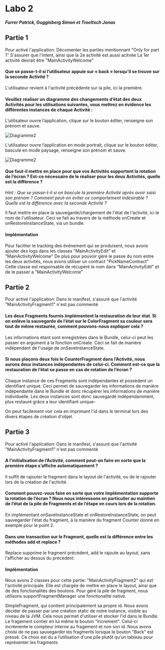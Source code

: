 # Labo 2

_**Furrer Patrick, Guggisberg Simon et Troeltsch Jonas**_

## Partie 1

Pour activé l'application:
Décomenter les parties mentionnant "Only for part 1"
S'assurer que l'intent, ainsi que la 2e activité est aussi acitvée
La 1er activité devrait être "MainActivityWelcome"

#### Que se passe-t-il si l’utilisateur appuie sur « back » lorsqu’il se trouve sur la seconde Activité ?

L'utilisateur revient à l'activité précédente sur la pile, ici la première.

#### Veuillez réaliser un diagramme des changements d’état des deux Activités pour les utilisations suivantes, vous mettrez en évidence les différentes instances de chaque Activité :

L’utilisateur ouvre l’application, clique sur le bouton éditer, renseigne son prénom et sauve.

![Diagramme2](./diagrams/1.svg)

L’utilisateur ouvre l’application en mode portrait, clique sur le bouton éditer, bascule en mode paysage, renseigne son prénom et sauve.

![Diagramme2](./diagrams/2.svg)

#### Que faut-il mettre en place pour que vos Activités supportent la rotation de l’écran ? Est-ce nécessaire de le réaliser pour les deux Activités, quelle est la différence ?

_Hint : Que se passe-t-il si on bascule la première Activité après avoir saisi son prénom ? Comment peut-on éviter ce comportement indésirable ? Quelle est la différence avec la seconde Activité ?_

Il faut mettre en place la sauvegarde/chargement de l'état de l'activité, ici le nom de l'utilisateur. Ceci se fait au travers de la méthode onCreate et onRestoreInstanceState, via un bundle.

#### Implémentation

Pour faciliter le tracking des événement qui se produisent, nous avons ajouter des logs dans les classes "MainActivityEdit" et "MainActivityWelcome"
De plus pour pouvoir géré le passe du nom entre les deux activités, nous avons utiliser un contract "PickNameContract"
Cette classe est responsable de récupéré le nom dans "MainActivityEdit" et de le passer a "MainActivityWelcome"

## Partie 2

Pour activé l'application:
Dans le manifest, s'assuré que l'activité "MainActivityFragment1" n'est pas commenté

#### Les deux Fragments fournis implémentent la restauration de leur état. Si on enlève la sauvegarde de l’état sur le ColorFragment sa couleur sera tout de même restaurée, comment pouvons-nous expliquer cela ? 

Les informations étant sont enregistrées dans le Bundle, celui-ci peut les passer en argument à la fonction onCreate. Ceci se fait de manière indépendant de l'usage de onSaveInstanceState.

####  Si nous plaçons deux fois le CounterFragment dans l’Activité, nous aurons deux instances indépendantes de celui-ci. Comment est-ce que la restauration de l’état se passe en cas de rotation de l’écran ? 

Chaque instance de ces Fragments sont indépendantes et possèdent un identifiant unique. Ceci permet de sauvegarder les informations de manière indépendante dans le Bundle et donc récupérer les informations de manière individuelle.
Les deux instances sont donc sauvegardé indépendamment, plus restauré grâce a leur identifiant unique-

On peut facilement voir cela en imprimant l'id dans le terminal lors des divers étapes de création d'objet.

## Partie 3

Pour activé l'application:
Dans le manifest, s'assuré que l'activité "MainActivityFragment1" n'est pas commenté

#### A l’initialisation de l’Activité, comment peut-on faire en sorte que la première étape s’affiche automatiquement ?

Il suffit de rajouter le fragment dans le layout de l'activité, ou de le rajouter lors de la création de l'activité.

#### Comment pouvez-vous faire en sorte que votre implémentation supporte la rotation de l’écran ? Nous nous intéressons en particulier au maintien de l’état de la pile de Fragments et de l’étape en cours lors de la rotation.

En implémentant onSaveInstanceState et onRestoreInstanceState, on peut sauvegarder l'état du  fragment, à la manière du fragment Counter donné en exemple pour le point 2.

#### Dans une transaction sur le Fragment, quelle est la différence entre les méthodes add et replace ?

Replace supprime le fragment précédent, add le rajoute au layout, sans l'afficher au dessus du précédent.

#### Implémentation

Nous avons 2 classes pour cette partie:
"MainActivityFragment2" qui est l'activité principale. Elle est chargée de mettre en place le layout, ainsi que de des fonctionalités des boutons. Pour géré la pile de fragment, nous utilisons  supportFragmentManager une fonctionalité native.

SimpleFragment, qui contient principalement sa propre id. Nous avons décider de passer par une création static de notre instance, visible au niveau de la JVM. Cela nous permet d'utiliser et stocker l'id dans le Bundle.
Le fragement contier en lui même le bouton "Increment". Celui-ci incrémente le compteur interne au fragement et non son id. 
Nous avons choisi de ne pas sauvegarder les fragments lorsque le bouton "Back" est pressé. Ce choix est du a l’utilisation d'une pile plutôt qu'un tableau pour représenter les fragments
